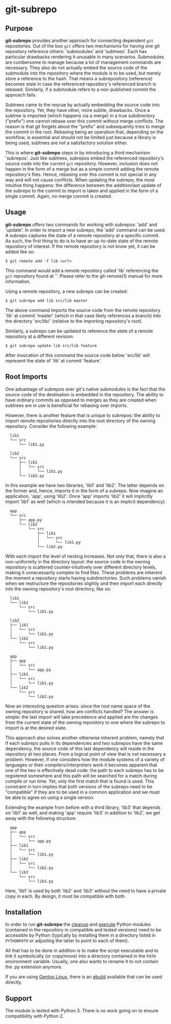 git-subrepo
===========


Purpose
-------

**git-subrepo** provides another approach for connecting dependent
``git`` repositories.
Out of the box ``git`` offers two mechanisms for having one git
repository reference others: 'submodules' and 'subtrees'. Each has
particular drawbacks rendering it unusable in many scenarios. Submodules
are cumbersome to manage because a lot of management commands are
necessary. They also do not actually embed the source code of the
submodule into the repository where the module is to be used, but merely
store a reference to the hash. That means a subrepository (reference)
becomes stale in case the referenced repository's referenced branch is
rebased. Similarly, if a submodule refers to a non-published commit the
approach fails.

Subtrees came to the rescue by actually embedding the source code into
the repository. Yet, they have other, more subtle, drawbacks. Once a
subtree is imported (which happens via a merge) in a true subdirectory
("prefix") one cannot rebase over this commit without merge conflicts.
The reason is that git forgets about the "prefix" and subsequently tries
to merge the commit in the root. Rebasing being an operation that,
depending on the workflow, is essential and should not be limited just
because a library is being used, subtrees are not a satisfactory
solution either.

This is where **git-subrepo** steps in by introducing a third mechanism:
'subrepos'.
Just like subtrees, subrepos embed the referenced repository's source
code into the current ``git`` repository. However, inclusion does not
happen in the form of a merge but as a simple commit adding the remote
repository's files. Hence, rebasing over this commit is not special in
any way and will not cause conflicts.
When updating the subrepo, the most intuitive thing happens: the
difference between the addition/last update of the subrepo to the commit
to import is taken and applied in the form of a single commit. Again, no
merge commit is created.


Usage
-----

**git-subrepo** offers two commands for working with subrepos: 'add' and
'update'. In order to import a new subrepo, the 'add' command can be
used. A subrepo captures the state of a remote repository at a specific
commit. As such, the first thing to do is to have an up-to-date state of
the remote repository of interest. If the remote repository is not know
yet, it can be added like so:

``$ git remote add -f lib <url>``

This command would add a remote repository called 'lib' referencing the
``git`` repository found at '<url>'. Please refer to the git-remote(1)
manual for more information.

Using a remote repository, a new subrepo can be created:

``$ git subrepo add lib src/lib master``

The above command imports the source code from the remote repository
'lib' at commit 'master' (which in that case likely references a branch)
into the directory 'src/lib/' (relative to the importing repository's
root).

Similarly, a subrepo can be updated to reference the state of a remote
repository at a different revision:

``$ git subrepo update lib src/lib feature``

After invocation of this command the source code below 'src/lib' will
represent the state of 'lib' at commit 'feature'.


Root Imports
------------

One advantage of subrepos over git's native submodules is the fact that
the source code of the destination is embedded in the repository. The
ability to have ordinary commits as opposed to merges as they are
created when subtrees are in use is beneficial for rebasing over
imports.

However, there is another feature that is unique to subrepos: the
ability to import remote repositories directly into the root directory
of the owning repository. Consider the following example:

```
  lib1
  └── src
      └── lib1.py
```

```
  lib2
  └── src
      ├── lib1
      │   └── src
      │       └── lib1.py
      └── lib2.py
```

In this example we have two libraries, 'lib1' and 'lib2'. The latter
depends on the former and, hence, imports it in the form of a subrepo.
Now imagine an application, 'app', using 'lib2'. Once 'app' imports
'lib2' it will implicitly import 'lib1' as well (which is intended
because it is an implicit dependency).

```
  app
  └── src
      ├── app.py
      └── lib2
          └── src
              ├── lib1
              │   └── src
              │       └── lib1.py
              └── lib2.py
```

With each import the level of nesting increases. Not only that, there is
also a non-uniformity in the directory layout: the source code in the
owning repository is scattered counter-intuitively over different
directory levels, making it unnecessarily complex to find files. These
problems are inherent the moment a repository starts having
subdirectories.
Such problems vanish when we restructure the repositories slightly and
then import each directly into the owning repository's root directory,
like so:

```
  lib1
  └── lib1
      └── src
          └── lib1.py
```

```
  lib2
  ├── lib1
  │   └── src
  │       └── lib1.py
  └── lib2
      └── src
          └── lib2.py
```

```
  app
  ├── app
  │   └── src
  │       └── app.py
  ├── lib1
  │   └── src
  │       └── lib1.py
  └── lib2
      └── src
          └── lib2.py
```

Now an interesting question arises: since the root name space of the
owning repository is shared, how are conflicts handled? The answer is
simple: the last import will take precedence and applied are the changes
from the current state of the owning repository to one where the subrepo
to import is at the desired state.

This approach also solves another otherwise inherent problem, namely
that if each subrepo pulls in its dependencies and two subrepos have the
same dependency, the source code of this last dependency will reside in
the repository at two places. From a logical point of view that is not
necessary a problem. However, if one considers how the module systems of
a variety of languages or their compilers/interpreters work it becomes
apparent that one of the two is effectively dead code: the path to each
subrepo has to be registered somewhere and this path will be searched
for a match during compile or run time. Yet, only the first match that
is found is used. This constraint in turn implies that both versions of
the subrepo need to be "compatible" if they are to be used in a common
application and we must be able to agree on using a single version.

Extending the example from before with a third library, 'lib3' that
depends on 'lib1' as well, and making 'app' require 'lib3' in addition
to 'lib2', we get away with the following structure:

```
  app
  ├── app
  │   └── src
  │       └── app.py
  ├── lib1
  │   └── src
  │       └── lib1.py
  ├── lib2
  │   └── src
  │       └── lib2.py
  └── lib3
      └── src
          └── lib3.py
```

Here, 'lib1' is used by both 'lib2' and 'lib3' without the need to have
a private copy in each. By design, it must be compatible with both.


Installation
------------

In order to run **git-subrepo** the
[cleanup](https://github.com/d-e-s-o/cleanup) and
[execute](https://github.com/d-e-s-o/execute) Python modules (contained
in the repository in compatible and tested versions) need to be
accessible by Python (typically by installing them in a directory listed
in ``PYTHONPATH`` or adjusting the latter to point to each of them).

All that has to be done in addition is to make the script executable and
to link it symbolically (or copy/move) into a directory contained in the
``PATH`` environment variable. Usually, one also wants to rename it to
not contain the .py extension anymore.

If you are using [Gentoo Linux](https://www.gentoo.org/),
there is an [ebuild](https://github.com/d-e-s-o/git-subrepo-ebuild)
available that can be used directly.


Support
-------

The module is tested with Python 3. There is no work going on to
ensure compatibility with Python 2.
